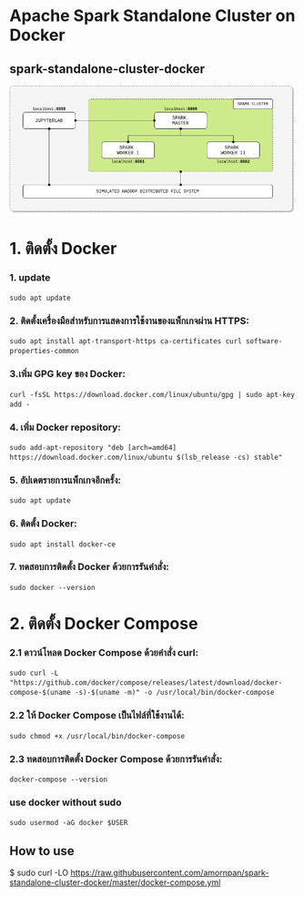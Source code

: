 # Apache Spark Standalone Cluster on Docker
## spark-standalone-cluster-docker

<p align="center"><img src="doc/image/cluster-architecture.png"></p>


# 1. ติดตั้ง Docker
### 1. update
```sudo apt update```

### 2. ติดตั้งเครื่องมือสำหรับการแสดงการใช้งานของแพ็กเกจผ่าน HTTPS:
```sudo apt install apt-transport-https ca-certificates curl software-properties-common```

### 3.เพิ่ม GPG key ของ Docker:
```curl -fsSL https://download.docker.com/linux/ubuntu/gpg | sudo apt-key add -```

### 4. เพิ่ม Docker repository:
```sudo add-apt-repository "deb [arch=amd64] https://download.docker.com/linux/ubuntu $(lsb_release -cs) stable"```

### 5. อัปเดตรายการแพ็กเกจอีกครั้ง:
```sudo apt update```

### 6. ติดตั้ง Docker:
```sudo apt install docker-ce```

### 7. ทดสอบการติดตั้ง Docker ด้วยการรันคำสั่ง:
```sudo docker --version```

# 2. ติดตั้ง Docker Compose
### 2.1 ดาวน์โหลด Docker Compose ด้วยคำสั่ง curl:
```sudo curl -L "https://github.com/docker/compose/releases/latest/download/docker-compose-$(uname -s)-$(uname -m)" -o /usr/local/bin/docker-compose```

### 2.2 ให้ Docker Compose เป็นไฟล์ที่ใช้งานได้:
```sudo chmod +x /usr/local/bin/docker-compose```

### 2.3 ทดสอบการติดตั้ง Docker Compose ด้วยการรันคำสั่ง:
```docker-compose --version```

### use docker without sudo
``` sudo usermod -aG docker $USER ```

## How to use
$ sudo curl -LO https://raw.githubusercontent.com/amornpan/spark-standalone-cluster-docker/master/docker-compose.yml


